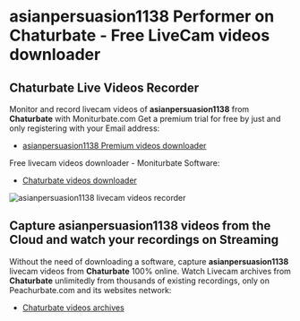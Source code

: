 # asianpersuasion1138 Performer on Chaturbate - Free LiveCam videos downloader

## Chaturbate Live Videos Recorder

Monitor and record livecam videos of **asianpersuasion1138** from **Chaturbate** with Moniturbate.com
Get a premium trial for free by just and only registering with your Email address:
* [asianpersuasion1138 Premium videos downloader](https://moniturbate.com/request-demo-licence-key.html)

Free livecam videos downloader - Moniturbate Software:
* [Chaturbate videos downloader](https://moniturbate.com/moniturbate-download-software.html)

![asianpersuasion1138 livecam videos recorder](https://peachurnet.com/templates/moniturbate-software.png)


## Capture asianpersuasion1138 videos from the Cloud and watch your recordings on Streaming

Without the need of downloading a software, capture **asianpersuasion1138** livecam videos from **Chaturbate** 100% online.
Watch Livecam archives from **Chaturbate** unlimitedly from thousands of existing recordings, only on Peachurbate.com and its websites network:
* [Chaturbate videos archives](https://peachurnet.com/)